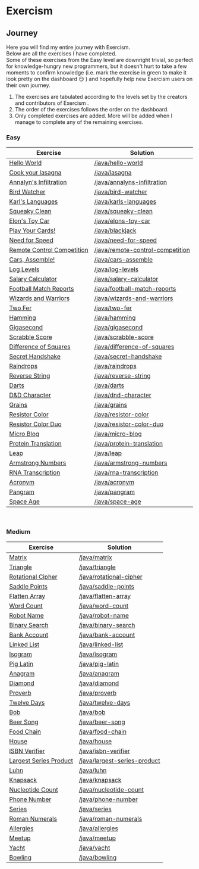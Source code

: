# Exercism

## Journey

Here you will find my entire journey with Exercism. <br>
Below are all the exercises I have completed. <br>
Some of these exercises from the Easy level are downright trivial, so perfect for knowledge-hungry new programmers, but it doesn't hurt to take a few moments to confirm knowledge (i.e. mark the exercise in green to make it look pretty on the dashboard :smirk: ) and hopefully help new Exercism users on their own journey.

1. The exercises are tabulated according to the levels set by the creators and contributors of Exercism . 
2. The order of the exercises follows the order on the dashboard.
3. Only completed exercises are added. More will be added when I manage to complete any of the remaining exercises.


### Easy
| Exercise | Solution |
| --- | --- |
| [Hello World](https://exercism.org/tracks/java/exercises/hello-world) | [/java/hello-world](https://github.com/dambolewski/Exercism/tree/main/java/hello-world) |
| [Cook your lasagna](https://exercism.org/tracks/java/exercises/lasagna) | [/java/lasagna](https://github.com/dambolewski/Exercism/tree/main/java/lasagna) |
| [Annalyn's Infiltration](https://exercism.org/tracks/java/exercises/annalyns-infiltration) | [/java/annalyns-infiltration](https://github.com/dambolewski/Exercism/tree/main/java/annalyns-infiltration) |
| [Bird Watcher](https://exercism.org/tracks/java/exercises/bird-watcher) | [/java/bird-watcher](https://github.com/dambolewski/Exercism/tree/main/java/bird-watcher) |
| [Karl's Languages](https://exercism.org/tracks/java/exercises/karls-languages) | [/java/karls-languages](https://github.com/dambolewski/Exercism/tree/main/java/karls-languages) |
| [Squeaky Clean](https://exercism.org/tracks/java/exercises/squeaky-clean) | [/java/squeaky-clean](https://github.com/dambolewski/Exercism/tree/main/java/squeaky-clean) |
| [Elon's Toy Car](https://exercism.org/tracks/java/exercises/elons-toy-car) | [/java/elons-toy-car](https://github.com/dambolewski/Exercism/tree/main/java/elons-toy-car) |
| [Play Your Cards!](https://exercism.org/tracks/java/exercises/blackjack) | [/java/blackjack](https://github.com/dambolewski/Exercism/tree/main/java/blackjack) |
| [Need for Speed](https://exercism.org/tracks/java/exercises/need-for-speed) | [/java/need-for-speed](https://github.com/dambolewski/Exercism/tree/main/java/need-for-speed) |
| [Remote Control Competition](https://exercism.org/tracks/java/exercises/remote-control-competition) | [/java/remote-control-competition](https://github.com/dambolewski/Exercism/tree/main/java/remote-control-competition) |
| [Cars, Assemble!](https://exercism.org/tracks/java/exercises/cars-assemble) | [/java/cars-assemble](https://github.com/dambolewski/Exercism/tree/main/java/cars-assemble) |
| [Log Levels](https://exercism.org/tracks/java/exercises/log-levels) | [/java/log-levels](https://github.com/dambolewski/Exercism/tree/main/java/log-levels) |
| [Salary Calculator](https://exercism.org/tracks/java/exercises/salary-calculator) | [/java/salary-calculator](https://github.com/dambolewski/Exercism/tree/main/java/salary-calculator) |
| [Football Match Reports](https://exercism.org/tracks/java/exercises/football-match-reports) | [/java/football-match-reports](https://github.com/dambolewski/Exercism/tree/main/java/football-match-reports) |
| [Wizards and Warriors](https://exercism.org/tracks/java/exercises/wizards-and-warriors) | [/java/wizards-and-warriors](https://github.com/dambolewski/Exercism/tree/main/java/wizards-and-warriors) |
| [Two Fer](https://exercism.org/tracks/java/exercises/two-fer) | [/java/two-fer](https://github.com/dambolewski/Exercism/tree/main/java/two-fer) |
| [Hamming](https://exercism.org/tracks/java/exercises/hamming) | [/java/hamming](https://github.com/dambolewski/Exercism/tree/main/java/hamming) |
| [Gigasecond](https://exercism.org/tracks/java/exercises/gigasecond) | [/java/gigasecond](https://github.com/dambolewski/Exercism/tree/main/java/gigasecond) |
| [Scrabble Score](https://exercism.org/tracks/java/exercises/scrabble-score) | [/java/scrabble-score](https://github.com/dambolewski/Exercism/tree/main/java/scrabble-score) |
| [Difference of Squares](https://exercism.org/tracks/java/exercises/difference-of-squares) | [/java/difference-of-squares](https://github.com/dambolewski/Exercism/tree/main/java/difference-of-squares) |
| [Secret Handshake](https://exercism.org/tracks/java/exercises/secret-handshake) | [/java/secret-handshake](https://github.com/dambolewski/Exercism/tree/main/java/secret-handshake) |
| [Raindrops](https://exercism.org/tracks/java/exercises/raindrops) | [/java/raindrops](https://github.com/dambolewski/Exercism/tree/main/java/raindrops) |
| [Reverse String](https://exercism.org/tracks/java/exercises/reverse-string) | [/java/reverse-string](https://github.com/dambolewski/Exercism/tree/main/java/reverse-string) |
| [Darts](https://exercism.org/tracks/java/exercises/darts) | [/java/darts](https://github.com/dambolewski/Exercism/tree/main/java/darts) |
| [D&D Character](https://exercism.org/tracks/java/exercises/dnd-character) | [/java/dnd-character](https://github.com/dambolewski/Exercism/tree/main/java/dnd-character) |
| [Grains](https://exercism.org/tracks/java/exercises/grains) | [/java/grains](https://github.com/dambolewski/Exercism/tree/main/java/grains) |
| [Resistor Color](https://exercism.org/tracks/java/exercises/resistor-color) | [/java/resistor-color](https://github.com/dambolewski/Exercism/tree/main/java/resistor-color)  |
| [Resistor Color Duo](https://exercism.org/tracks/java/exercises/resistor-color-duo) | [/java/resistor-color-duo](https://github.com/dambolewski/Exercism/tree/main/java/resistor-color-duo) |
| [Micro Blog](https://exercism.org/tracks/java/exercises/micro-blog) | [/java/micro-blog](https://github.com/dambolewski/Exercism/tree/main/java/micro-blog) |
| [Protein Translation](https://exercism.org/tracks/java/exercises/protein-translation) | [/java/protein-translation](https://github.com/dambolewski/Exercism/tree/main/java/protein-translation) |
| [Leap](https://exercism.org/tracks/java/exercises/leap) | [/java/leap](https://github.com/dambolewski/Exercism/tree/main/java/leap) |
| [Armstrong Numbers](https://exercism.org/tracks/java/exercises/armstrong-numbers) | [/java/armstrong-numbers](https://github.com/dambolewski/Exercism/tree/main/java/armstrong-numbers)|
| [RNA Transcription](https://exercism.org/tracks/java/exercises/rna-transcription) | [/java/rna-transcription](https://github.com/dambolewski/Exercism/tree/main/java/rna-transcription) |
| [Acronym](https://exercism.org/tracks/java/exercises/acronym) | [/java/acronym](https://github.com/dambolewski/Exercism/tree/main/java/acronym) |
| [Pangram](https://exercism.org/tracks/java/exercises/pangram) | [/java/pangram](https://github.com/dambolewski/Exercism/tree/main/java/pangram) |
| [Space Age](https://exercism.org/tracks/java/exercises/space-age) | [/java/space-age](https://github.com/dambolewski/Exercism/tree/main/java/space-age) |
<br>

### Medium
| Exercise | Solution |
| --- | --- |
| [Matrix](https://exercism.org/tracks/java/exercises/matrix) | [/java/matrix](https://github.com/dambolewski/Exercism/tree/main/java/matrix) |
| [Triangle](https://exercism.org/tracks/java/exercises/triangle) | [/java/triangle](https://github.com/dambolewski/Exercism/tree/main/java/triangle) |
| [Rotational Cipher](https://exercism.org/tracks/java/exercises/rotational-cipher) | [/java/rotational-cipher](https://github.com/dambolewski/Exercism/tree/main/java/rotational-cipher) |
| [Saddle Points](https://exercism.org/tracks/java/exercises/saddle-points) | [/java/saddle-points](https://github.com/dambolewski/Exercism/tree/main/java/saddle-points) |
| [Flatten Array](https://exercism.org/tracks/java/exercises/flatten-array) | [/java/flatten-array](https://github.com/dambolewski/Exercism/tree/main/java/flatten-array) |
| [Word Count](https://exercism.org/tracks/java/exercises/word-count) | [/java/word-count](https://github.com/dambolewski/Exercism/tree/main/java/word-count) |
| [Robot Name](https://exercism.org/tracks/java/exercises/robot-name) | [/java/robot-name](https://github.com/dambolewski/Exercism/tree/main/java/robot-name) |
| [Binary Search](https://exercism.org/tracks/java/exercises/binary-search) | [/java/binary-search](https://github.com/dambolewski/Exercism/tree/main/java/binary-search) |
| [Bank Account](https://exercism.org/tracks/java/exercises/bank-account) | [/java/bank-account](https://github.com/dambolewski/Exercism/tree/main/java/bank-account) |
| [Linked List](https://exercism.org/tracks/java/exercises/linked-list) | [/java/linked-list](https://github.com/dambolewski/Exercism/tree/main/java/linked-list) |
| [Isogram](https://exercism.org/tracks/java/exercises/isogram) | [/java/isogram](https://github.com/dambolewski/Exercism/tree/main/java/isogram) |
| [Pig Latin](https://exercism.org/tracks/java/exercises/pig-latin) | [/java/pig-latin](https://github.com/dambolewski/Exercism/tree/main/java/pig-latin) |
| [Anagram](https://exercism.org/tracks/java/exercises/anagram) | [/java/anagram](https://github.com/dambolewski/Exercism/tree/main/java/anagram) |
| [Diamond](https://exercism.org/tracks/java/exercises/diamond) | [/java/diamond](https://github.com/dambolewski/Exercism/tree/main/java/diamond) |
| [Proverb](https://exercism.org/tracks/java/exercises/proverb) | [/java/proverb](https://github.com/dambolewski/Exercism/tree/main/java/proverb) |
| [Twelve Days](https://exercism.org/tracks/java/exercises/twelve-days) | [/java/twelve-days](https://github.com/dambolewski/Exercism/tree/main/java/twelve-days) |
| [Bob](https://exercism.org/tracks/java/exercises/bob) | [/java/bob](https://github.com/dambolewski/Exercism/tree/main/java/bob) |
| [Beer Song](https://exercism.org/tracks/java/exercises/beer-song) | [/java/beer-song](https://github.com/dambolewski/Exercism/tree/main/java/beer-song) |
| [Food Chain](https://exercism.org/tracks/java/exercises/food-chain) | [/java/food-chain](https://github.com/dambolewski/Exercism/tree/main/java/food-chain) |
| [House](https://exercism.org/tracks/java/exercises/house) | [/java/house](https://github.com/dambolewski/Exercism/tree/main/java/house) |
| [ISBN Verifier](https://exercism.org/tracks/java/exercises/isbn-verifier) | [/java/isbn-verifier](https://github.com/dambolewski/Exercism/tree/main/java/isbn-verifier) |
| [Largest Series Product](https://exercism.org/tracks/java/exercises/largest-series-product) | [/java/largest-series-product](https://github.com/dambolewski/Exercism/tree/main/java/largest-series-product) |
| [Luhn](https://exercism.org/tracks/java/exercises/luhn) | [/java/luhn](https://github.com/dambolewski/Exercism/tree/main/java/luhn) |
| [Knapsack](https://exercism.org/tracks/java/exercises/knapsack) | [/java/knapsack](https://github.com/dambolewski/Exercism/tree/main/java/knapsack) |
| [Nucleotide Count](https://exercism.org/tracks/java/exercises/nucleotide-count) | [/java/nucleotide-count](https://github.com/dambolewski/Exercism/tree/main/java/nucleotide-count) |
| [Phone Number](https://exercism.org/tracks/java/exercises/phone-number) | [/java/phone-number](https://github.com/dambolewski/Exercism/tree/main/java/phone-number) |
| [Series](https://exercism.org/tracks/java/exercises/series) | [/java/series](https://github.com/dambolewski/Exercism/tree/main/java/series) |
| [Roman Numerals](https://exercism.org/tracks/java/exercises/roman-numerals) | [/java/roman-numerals](https://github.com/dambolewski/Exercism/tree/main/java/roman-numerals) |
| [Allergies](https://exercism.org/tracks/java/exercises/allergies) | [/java/allergies](https://github.com/dambolewski/Exercism/tree/main/java/allergies) |
| [Meetup](https://exercism.org/tracks/java/exercises/meetup) | [/java/meetup](https://github.com/dambolewski/Exercism/tree/main/java/meetup) |
| [Yacht](https://exercism.org/tracks/java/exercises/yacht) | [/java/yacht](https://github.com/dambolewski/Exercism/tree/master/java/yacht) |
| [Bowling](https://exercism.org/tracks/java/exercises/bowling) | [/java/bowling](https://github.com/dambolewski/Exercism/tree/master/java/bowling) |


